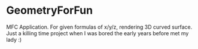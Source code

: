 # GeometryForFun
MFC Application. For given formulas of x/y/z, rendering 3D curved surface. Just a killing time project when I was bored the early years before met my lady :) 
